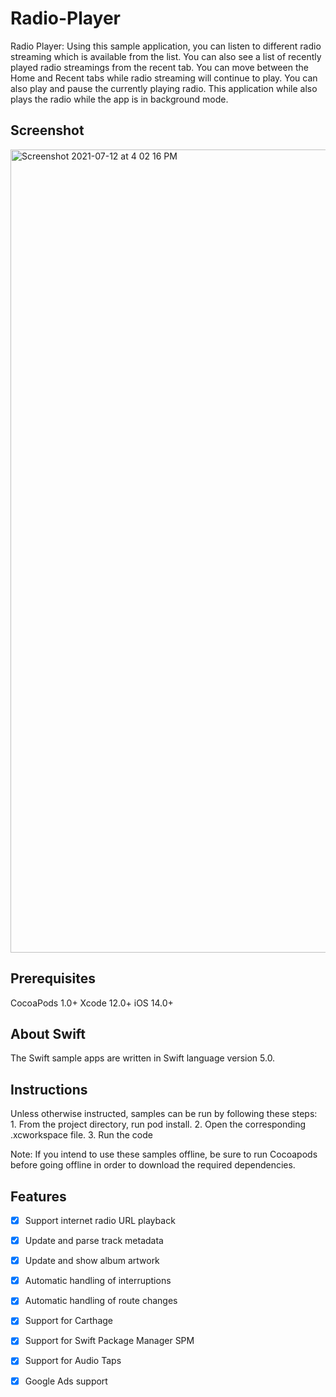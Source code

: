 # Radio-Player
Radio Player: Using this sample application, you can listen to different radio streaming which is available from the list. You can also see a list of recently played radio streamings from the recent tab. You can move between the Home and Recent tabs while radio streaming will continue to play. You can also play and pause the currently playing radio. This application while also plays the radio while the app is in background mode.

## Screenshot
<img width="1285" alt="Screenshot 2021-07-12 at 4 02 16 PM" src="https://user-images.githubusercontent.com/40895111/125273440-8d149500-e32a-11eb-873b-0252b0e45f89.png">

## Prerequisites
CocoaPods 1.0+
Xcode 12.0+
iOS 14.0+

## About Swift
The Swift sample apps are written in Swift language version 5.0.

## Instructions
Unless otherwise instructed, samples can be run by following these steps:
    1. From the project directory, run pod install.
    2. Open the corresponding .xcworkspace file.
    3. Run the code

Note: If you intend to use these samples offline, be sure to run Cocoapods before going offline in order to download the required dependencies.

## Features
- [x] Support internet radio URL playback
- [x] Update and parse track metadata
- [x] Update and show album artwork 
- [x] Automatic handling of interruptions
- [x] Automatic handling of route changes
- [x] Support for Carthage
- [x] Support for Swift Package Manager SPM
- [x] Support for Audio Taps
- [x] Google Ads support


